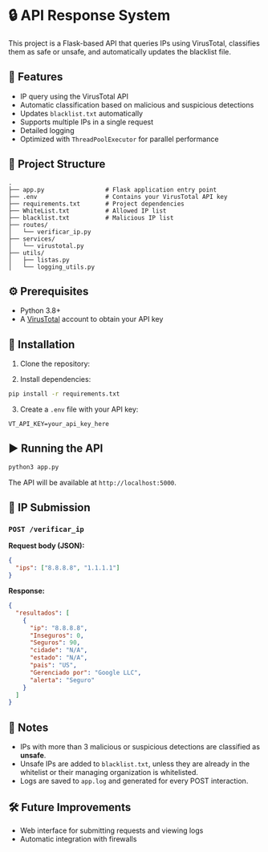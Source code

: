 # 🔒 API Response System

This project is a Flask-based API that queries IPs using VirusTotal, classifies them as safe or unsafe, and automatically updates the blacklist file.

## 🚀 Features

- IP query using the VirusTotal API  
- Automatic classification based on malicious and suspicious detections  
- Updates `blacklist.txt` automatically  
- Supports multiple IPs in a single request  
- Detailed logging  
- Optimized with `ThreadPoolExecutor` for parallel performance  

## 📁 Project Structure

```
.
├── app.py                 # Flask application entry point
├── .env                   # Contains your VirusTotal API key
├── requirements.txt       # Project dependencies
├── WhiteList.txt          # Allowed IP list
├── blacklist.txt          # Malicious IP list
├── routes/
│   └── verificar_ip.py
├── services/
│   └── virustotal.py
├── utils/
│   ├── listas.py
│   └── logging_utils.py
```

## ⚙️ Prerequisites

- Python 3.8+
- A [VirusTotal](https://virustotal.com) account to obtain your API key

## 🔧 Installation

1. Clone the repository:

2. Install dependencies:

```bash
pip install -r requirements.txt
```

3. Create a `.env` file with your API key:

```env
VT_API_KEY=your_api_key_here
```

## ▶️ Running the API

```bash
python3 app.py
```

The API will be available at `http://localhost:5000`.

## 📡 IP Submission

### `POST /verificar_ip`

**Request body (JSON):**

```json
{
  "ips": ["8.8.8.8", "1.1.1.1"]
}
```

**Response:**

```json
{
  "resultados": [
    {
      "ip": "8.8.8.8",
      "Inseguros": 0,
      "Seguros": 90,
      "cidade": "N/A",
      "estado": "N/A",
      "pais": "US",
      "Gerenciado por": "Google LLC",
      "alerta": "Seguro"
    }
  ]
}
```

## 🧠 Notes

- IPs with more than 3 malicious or suspicious detections are classified as **unsafe**.  
- Unsafe IPs are added to `blacklist.txt`, unless they are already in the whitelist or their managing organization is whitelisted.  
- Logs are saved to `app.log` and generated for every POST interaction.

## 🛠️ Future Improvements

- Web interface for submitting requests and viewing logs  
- Automatic integration with firewalls